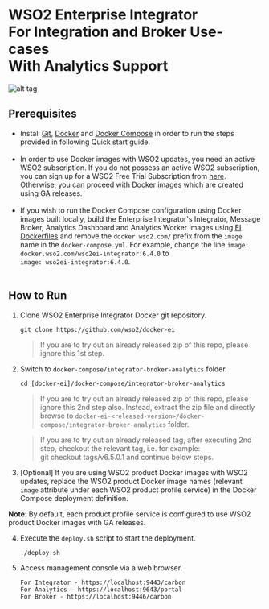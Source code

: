 # WSO2 Enterprise Integrator <br> For Integration and Broker Use-cases <br> With Analytics Support

![alt tag](deployment-diagram.png)

## Prerequisites

 * Install [Git](https://git-scm.com/book/en/v2/Getting-Started-Installing-Git), [Docker](https://www.docker.com/get-docker) and [Docker Compose](https://docs.docker.com/compose/install/#install-compose)
   in order to run the steps provided in following Quick start guide. <br><br>
 * In order to use Docker images with WSO2 updates, you need an active WSO2 subscription. If you do not possess an active WSO2
   subscription, you can sign up for a WSO2 Free Trial Subscription from [here](https://wso2.com/free-trial-subscription).
   Otherwise, you can proceed with Docker images which are created using GA releases.<br><br>
 * If you wish to run the Docker Compose configuration using Docker images built locally, build the Enterprise Integrator's Integrator, Message Broker, Analytics Dashboard and Analytics Worker
   images using [EI Dockerfiles](../../../dockerfiles) and remove the `docker.wso2.com/` prefix from the `image` name in the `docker-compose.yml`.
   For example, change the line `image: docker.wso2.com/wso2ei-integrator:6.4.0` to <br> `image: wso2ei-integrator:6.4.0`. <br><br>
   
## How to Run

  1. Clone WSO2 Enterprise Integrator Docker git repository.
     ```
     git clone https://github.com/wso2/docker-ei
     ```
     > If you are to try out an already released zip of this repo, please ignore this 1st step.

  2. Switch to `docker-compose/integrator-broker-analytics` folder.
     ```
     cd [docker-ei]/docker-compose/integrator-broker-analytics
     ```
     > If you are to try out an already released zip of this repo, please ignore this 2nd step also. 
     Instead, extract the zip file and directly browse to `docker-ei-<released-version>/docker-compose/integrator-broker-analytics` folder. 

     > If you are to try out an already released tag, after executing 2nd step, checkout the relevant tag, 
     i.e. for example: <br> git checkout tags/v6.5.0.1 and continue below steps.

  3. [Optional] If you are using WSO2 product Docker images with WSO2 updates, replace the WSO2 product Docker image names
    (relevant `image` attribute under each WSO2 product profile service) in the Docker Compose deployment definition.
    
   **Note**: By default, each product profile service is configured to use WSO2 product Docker images with GA releases.

  4. Execute the `deploy.sh` script to start the deployment.
     ```
     ./deploy.sh
     ```

  4. Access management console via a web browser.
     ```
     For Integrator - https://localhost:9443/carbon
     For Analytics - https://localhost:9643/portal
     For Broker - https://localhost:9446/carbon
     ```
